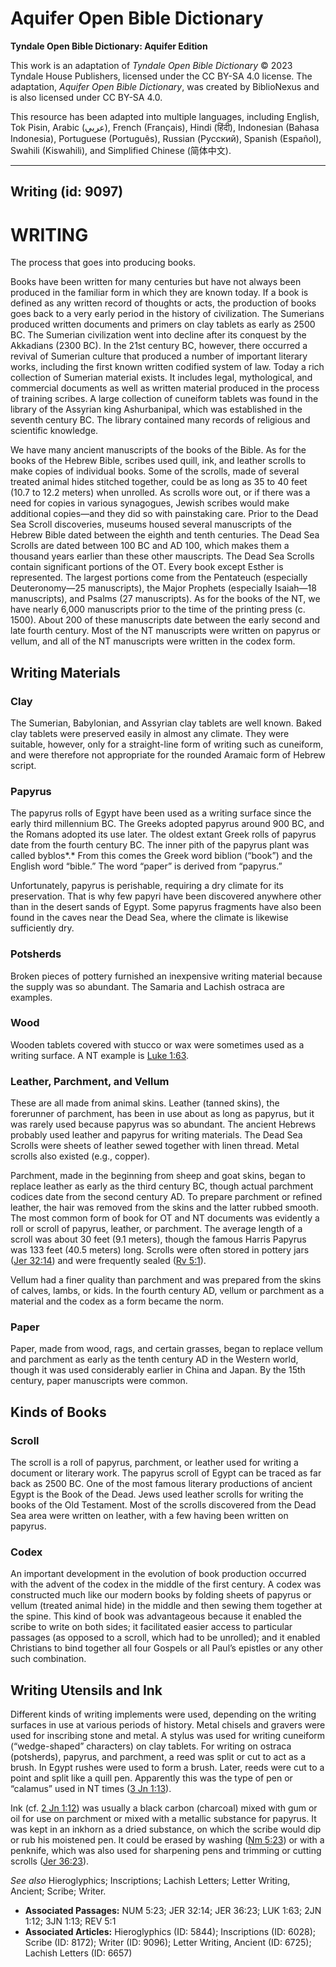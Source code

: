 # Aquifer Open Bible Dictionary

**Tyndale Open Bible Dictionary: Aquifer Edition**

This work is an adaptation of *Tyndale Open Bible Dictionary* © 2023 Tyndale House Publishers, licensed under the CC BY\-SA 4\.0 license. The adaptation, *Aquifer Open Bible Dictionary*, was created by BiblioNexus and is also licensed under CC BY\-SA 4\.0\.

This resource has been adapted into multiple languages, including English, Tok Pisin, Arabic (عربي), French (Français), Hindi (हिंदी), Indonesian (Bahasa Indonesia), Portuguese (Português), Russian (Русский), Spanish (Español), Swahili (Kiswahili), and Simplified Chinese (简体中文).



--------------------------------

## Writing (id: 9097)

WRITING
=======

The process that goes into producing books.

Books have been written for many centuries but have not always been produced in the familiar form in which they are known today. If a book is defined as any written record of thoughts or acts, the production of books goes back to a very early period in the history of civilization. The Sumerians produced written documents and primers on clay tablets as early as 2500 BC. The Sumerian civilization went into decline after its conquest by the Akkadians (2300 BC). In the 21st century BC, however, there occurred a revival of Sumerian culture that produced a number of important literary works, including the first known written codified system of law. Today a rich collection of Sumerian material exists. It includes legal, mythological, and commercial documents as well as written material produced in the process of training scribes. A large collection of cuneiform tablets was found in the library of the Assyrian king Ashurbanipal, which was established in the seventh century BC. The library contained many records of religious and scientific knowledge.

We have many ancient manuscripts of the books of the Bible. As for the books of the Hebrew Bible, scribes used quill, ink, and leather scrolls to make copies of individual books. Some of the scrolls, made of several treated animal hides stitched together, could be as long as 35 to 40 feet (10\.7 to 12\.2 meters) when unrolled. As scrolls wore out, or if there was a need for copies in various synagogues, Jewish scribes would make additional copies—and they did so with painstaking care. Prior to the Dead Sea Scroll discoveries, museums housed several manuscripts of the Hebrew Bible dated between the eighth and tenth centuries. The Dead Sea Scrolls are dated between 100 BC and AD 100, which makes them a thousand years earlier than these other mauscripts. The Dead Sea Scrolls contain significant portions of the OT. Every book except Esther is represented. The largest portions come from the Pentateuch (especially Deuteronomy—25 manuscripts), the Major Prophets (especially Isaiah—18 manuscripts), and Psalms (27 manuscripts). As for the books of the NT, we have nearly 6,000 manuscripts prior to the time of the printing press (c. 1500\). About 200 of these manuscripts date between the early second and late fourth century. Most of the NT manuscripts were written on papyrus or vellum, and all of the NT manuscripts were written in the codex form.

Writing Materials
-----------------

### Clay

The Sumerian, Babylonian, and Assyrian clay tablets are well known. Baked clay tablets were preserved easily in almost any climate. They were suitable, however, only for a straight\-line form of writing such as cuneiform, and were therefore not appropriate for the rounded Aramaic form of Hebrew script.

### Papyrus

The papyrus rolls of Egypt have been used as a writing surface since the early third millennium BC. The Greeks adopted papyrus around 900 BC, and the Romans adopted its use later. The oldest extant Greek rolls of papyrus date from the fourth century BC. The inner pith of the papyrus plant was called byblos*.* From this comes the Greek word biblion (“book”) and the English word “bible.” The word “paper” is derived from “papyrus.”

Unfortunately, papyrus is perishable, requiring a dry climate for its preservation. That is why few papyri have been discovered anywhere other than in the desert sands of Egypt. Some papyrus fragments have also been found in the caves near the Dead Sea, where the climate is likewise sufficiently dry.

### Potsherds

Broken pieces of pottery furnished an inexpensive writing material because the supply was so abundant. The Samaria and Lachish ostraca are examples.

### Wood

Wooden tablets covered with stucco or wax were sometimes used as a writing surface. A NT example is [Luke 1:63](https://ref.ly/Luke1:63).

### Leather, Parchment, and Vellum

These are all made from animal skins. Leather (tanned skins), the forerunner of parchment, has been in use about as long as papyrus, but it was rarely used because papyrus was so abundant. The ancient Hebrews probably used leather and papyrus for writing materials. The Dead Sea Scrolls were sheets of leather sewed together with linen thread. Metal scrolls also existed (e.g., copper).

Parchment, made in the beginning from sheep and goat skins, began to replace leather as early as the third century BC, though actual parchment codices date from the second century AD. To prepare parchment or refined leather, the hair was removed from the skins and the latter rubbed smooth. The most common form of book for OT and NT documents was evidently a roll or scroll of papyrus, leather, or parchment. The average length of a scroll was about 30 feet (9\.1 meters), though the famous Harris Papyrus was 133 feet (40\.5 meters) long. Scrolls were often stored in pottery jars ([Jer 32:14](https://ref.ly/Jer32:14)) and were frequently sealed ([Rv 5:1](https://ref.ly/Rev5:1)).

Vellum had a finer quality than parchment and was prepared from the skins of calves, lambs, or kids. In the fourth century AD, vellum or parchment as a material and the codex as a form became the norm.

### Paper

Paper, made from wood, rags, and certain grasses, began to replace vellum and parchment as early as the tenth century AD in the Western world, though it was used considerably earlier in China and Japan. By the 15th century, paper manuscripts were common.

Kinds of Books
--------------

### Scroll

The scroll is a roll of papyrus, parchment, or leather used for writing a document or literary work. The papyrus scroll of Egypt can be traced as far back as 2500 BC. One of the most famous literary productions of ancient Egypt is the Book of the Dead. Jews used leather scrolls for writing the books of the Old Testament. Most of the scrolls discovered from the Dead Sea area were written on leather, with a few having been written on papyrus.

### Codex

An important development in the evolution of book production occurred with the advent of the codex in the middle of the first century. A codex was constructed much like our modern books by folding sheets of papyrus or vellum (treated animal hide) in the middle and then sewing them together at the spine. This kind of book was advantageous because it enabled the scribe to write on both sides; it facilitated easier access to particular passages (as opposed to a scroll, which had to be unrolled); and it enabled Christians to bind together all four Gospels or all Paul’s epistles or any other such combination.

Writing Utensils and Ink
------------------------

Different kinds of writing implements were used, depending on the writing surfaces in use at various periods of history. Metal chisels and gravers were used for inscribing stone and metal. A stylus was used for writing cuneiform (“wedge\-shaped” characters) on clay tablets. For writing on ostraca (potsherds), papyrus, and parchment, a reed was split or cut to act as a brush. In Egypt rushes were used to form a brush. Later, reeds were cut to a point and split like a quill pen. Apparently this was the type of pen or “calamus” used in NT times ([3 Jn 1:13](https://ref.ly/3John1:13)).

Ink (cf. [2 Jn 1:12](https://ref.ly/2John1:12)) was usually a black carbon (charcoal) mixed with gum or oil for use on parchment or mixed with a metallic substance for papyrus. It was kept in an inkhorn as a dried substance, on which the scribe would dip or rub his moistened pen. It could be erased by washing ([Nm 5:23](https://ref.ly/Num5:23)) or with a penknife, which was also used for sharpening pens and trimming or cutting scrolls ([Jer 36:23](https://ref.ly/Jer36:23)).

*See also* Hieroglyphics; Inscriptions; Lachish Letters; Letter Writing, Ancient; Scribe; Writer.

* **Associated Passages:** NUM 5:23; JER 32:14; JER 36:23; LUK 1:63; 2JN 1:12; 3JN 1:13; REV 5:1
* **Associated Articles:** Hieroglyphics (ID: 5844); Inscriptions (ID: 6028); Scribe (ID: 8172); Writer (ID: 9096); Letter Writing, Ancient (ID: 6725); Lachish Letters (ID: 6657)


